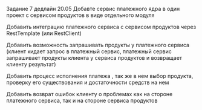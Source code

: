 Задание 7 дедлайн 20.05
Добавте сервис платежного ядра в один проект с сервисом продуктов в виде отдельного модуля

Добавить интеграцию платежного сервиса с сервисом продуктов через RestTemplate (или RestClient)

Добавить возможность запрашивать продукты у платежного сервиса (клиент кидает запрос в платежный сервис, платежный сервис запрашивает продукты клиента у сервиса продуктов и возвращает клиенту результат)

Добавить процесс исполнения платежа , так же в нем выбор продукта, проверку его существования и достаточности средств на нем

Добавить возврат ошибок клиенту о проблемах как на стороне платежного сервиса, так и на стороне сервиса продуктов